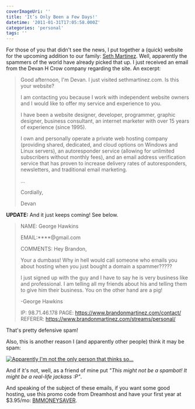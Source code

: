 ```yaml
---
coverImageUri: ''
title: 'It’s Only Been a Few Days!'
datetime: '2011-01-31T17:05:58.000Z'
categories: 'personal'
tags: ''
---
```


For those of you that didn't see the news, I put together a (quick) website for
the upcoming addition to our family:
[Seth Martinez](http://www.sethmartinez.com/). Well, apparently the spammers of
the world have already picked that up. I just received an email from the Devan H
Crow company regarding the site. An excerpt:

> Good afternoon, I'm Devan. I just visited sethmartinez.com. Is this your
> website?
>
> I am contacting you because I work with independent website owners and I would
> like to offer my service and experience to you.
>
> I have been a website designer, developer, programmer, graphic designer,
> business consultant, an internet marketer with over 15 years of experience
> (since 1995).
>
> I own and personally operate a private web hosting company (providing shared,
> dedicated, and cloud options on Windows and Linux servers), an autoresponder
> service (allowing for unlimited subscribers without monthly fees), and an
> email address verification service that has proven to increase delivery rates
> of autoresponders, newsletters, and traditional email marketing.
>
> ...
>
> Cordially,
>
> Devan

**UPDATE:** And it just keeps coming! See below.

> NAME: George Hawkins
>
> EMAIL:\*\*\*\*@gmail.com
>
> COMMENTS: Hey Brandon,
>
> Your a dumbass! Why in hell would call someone who emails you about hosting
> when you just bought a domain a spammer?????
>
> I just signed up with the guy and I have to say he is very business like and
> professional. I am telling all my friends about his and telling them to give
> him their business. You on the other hand are a pig!
>
> \-George Hawkins
>
> IP: 98.71.46.178 PAGE: https://www.brandonmartinez.com/contact/ REFERER:
> https://www.brandonmartinez.com/streams/personal/

That's pretty defensive spam!

Also, this is another reason I (and apparently other people) think it may be
spam:

[![](http://assets.brandonmartinez.com/brandonmartinez/2011/01/spambot-575x643.jpg "Apparently I'm not the only person that thinks so…")](http://assets.brandonmartinez.com/brandonmartinez/2011/01/spambot.jpg)

And if it's not, well, as a friend of mine put _"This might not be a spambot! It
might be a real-life jackass :P"_.

And speaking of the subject of these emails, if you want some good hosting, use
this promo code from Dreamhost and have your first year at \$3.95/mo:
[BMMONEYSAVER](http://www.dreamhost.com/r.cgi?218198|BMMONEYSAVER).
